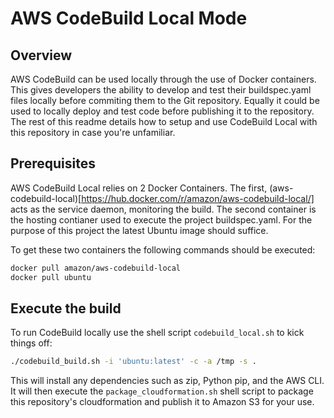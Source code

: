 # AWS CodeBuild Local Mode

## Overview

AWS CodeBuild can be used locally through the use of Docker containers.  This gives developers the ability to develop and test
their buildspec.yaml files locally before commiting them to the Git repository.  Equally it could be used to locally deploy and
test code before publishing it to the repository.  The rest of this readme details how to setup and use CodeBuild Local with
this repository in case you're unfamiliar.

## Prerequisites

AWS CodeBuild Local relies on 2 Docker Containers. The first, (aws-codebuild-local)[https://hub.docker.com/r/amazon/aws-codebuild-local/]
acts as the service daemon, monitoring the build.  The second container is the hosting contianer used to execute the project
buildspec.yaml.  For the purpose of this project the latest Ubuntu image should suffice.

To get these two containers the following commands should be executed:

```bash
docker pull amazon/aws-codebuild-local
docker pull ubuntu
```

## Execute the build

To run CodeBuild locally use the shell script `codebuild_local.sh` to kick things off:

```bash
./codebuild_build.sh -i 'ubuntu:latest' -c -a /tmp -s .
```

This will install any dependencies such as zip, Python pip, and the AWS CLI.  It will then execute the `package_cloudformation.sh`
shell script to package this repository's cloudformation and publish it to Amazon S3 for your use.
